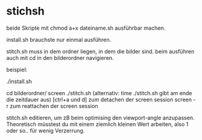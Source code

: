 stichsh
=======

beide Skripte mit chmod a+x dateiname.sh ausführbar machen.

install.sh brauchste nur einmal ausführen.

stitch.sh muss in dem ordner liegen, in dem die bilder sind. beim
ausführen auch mit cd in den bilderordner navigieren.

beispiel:

./install.sh

cd bilderordner/
screen
./stitch.sh   (alternativ: time ./stitch.sh   gibt am ende die zeitdauer aus)
[ctrl+a und d]  zum detachen der screen session
screen -r zum reattachen der screen session

stitch.sh editieren, um zB beim optimising den viewport-angle
anzupassen. Theoretisch müsstest du mit einem ziemlich kleinen Wert
arbeiten, also 1 oder so.. für wenig Verzerrung.
